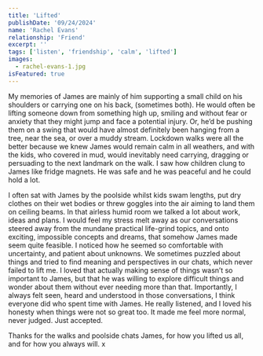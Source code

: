 ```yaml
---
title: 'Lifted'
publishDate: '09/24/2024'
name: 'Rachel Evans'
relationship: 'Friend'
excerpt: ''
tags: ['listen', 'friendship', 'calm', 'lifted']
images:
  - rachel-evans-1.jpg
isFeatured: true
---
```


My memories of James are mainly of him supporting a small child on his shoulders or carrying one on his back, (sometimes both). He would often be lifting someone down from something high up, smiling and without fear or anxiety that they might jump and face a potential injury. Or, he’d be pushing them on a swing that would have almost definitely been hanging from a tree, near the sea, or over a muddy stream. Lockdown walks were all the better because we knew James would remain calm in all weathers, and with the kids, who covered in mud, would inevitably need carrying, dragging or persuading to the next landmark on the walk. I saw how children clung to James like fridge magnets. He was safe and he was peaceful and he could hold a lot.  

I often sat with James by the poolside whilst kids swam lengths, put dry clothes on their wet bodies or threw goggles into the air aiming to land them on ceiling beams. In that airless humid room we talked a lot about work, ideas and plans. I would feel my stress melt away as our conversations steered away from the mundane practical life-grind topics, and onto exciting, impossible concepts and dreams, that somehow James made seem quite feasible. I noticed how he seemed so comfortable with uncertainty, and patient about unknowns. We sometimes puzzled about things and tried to find meaning and perspectives in our chats, which never failed to lift me. I loved that actually making sense of things wasn’t so important to James, but that he was willing to explore difficult things and wonder about them without ever needing more than that. Importantly, I always felt seen, heard and understood in those conversations, I think everyone did who spent time with James. He really listened, and I loved his honesty when things were not so great too. It made me feel more normal, never judged. Just accepted. 

Thanks for the walks and poolside chats James, for how you lifted us all, and for how you always will. x